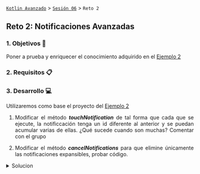 [`Kotlin Avanzado`](../../Readme.md) > [`Sesión 06`](../Readme.md) > `Reto 2 `

## Reto 2: Notificaciones Avanzadas

<div style="text-align: justify;">


### 1. Objetivos :dart:

Poner a prueba y enriquecer el conocimiento adquirido en el [Ejemplo 2](../Ejemplo-02)

### 2. Requisitos :clipboard:



### 3. Desarrollo :computer:

Utilizaremos como base el proyecto del [Ejemplo 2](../Ejemplo-02)

1. Modificar el método ***touchNotification*** de tal forma que cada que se ejecute, la notificcación tenga un id diferente al anterior y se puedan acumular varias de ellas. ¿Qué sucede cuando son muchas? Comentar con el grupo

2. Modificar el método ***cancelNotifications*** para que elimine únicamente las notificaciones expansibles, probar código.

<details>
	<summary>Solucion</summary>


Reemplazar el método ***cancelAll()*** por:

```kotlin
cancel(<id_de_la_notificación>)
```

3. Cambiar la prioridad de la notificación expandable por PRIORITY_MAX y luego por PRIORITY_LOW ¿Qué diferencias notas? Experimentar con los otros niveles.

[`Anterior`](../Ejemplo-02) | [`Siguiente`](../Proyecto)      

</div>

